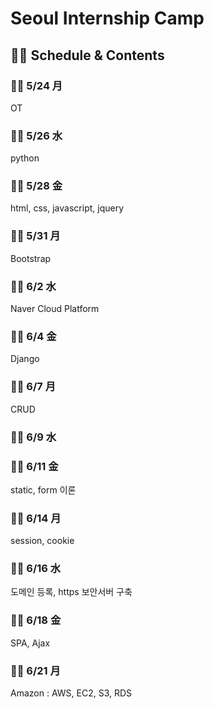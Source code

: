 # <h1>Seoul Internship Camp</h1>

<h2> 🐱‍👓 Schedule & Contents </h2>


<h3> 🐱‍🏍 5/24 月 </h3>
OT

<h3>  🐱‍🏍 5/26 水 </h3>
python 

<h3>  🐱‍🏍 5/28 金 </h3>
  html, css, javascript, jquery 

<h3>  🐱‍🏍 5/31 月 </h3>
Bootstrap 

<h3>  🐱‍🏍 6/2  水 </h3>
Naver Cloud Platform  

<h3>  🐱‍🏍 6/4  金 </h3>
Django 
 
<h3>  🐱‍🏍 6/7  月 </h3>
CRUD  

<h3>  🐱‍🏍 6/9  水 </h3>


<h3>  🐱‍🏍 6/11 金 </h3>
static, form 이론

<h3>  🐱‍🏍 6/14 月 </h3>
session, cookie

<h3>  🐱‍🏍 6/16 水 </h3>
도메인 등록, https 보안서버 구축 

<h3>  🐱‍🏍 6/18 金 </h3>
SPA, Ajax 

<h3>  🐱‍🏍 6/21 月 </h3>
Amazon : AWS, EC2, S3, RDS
